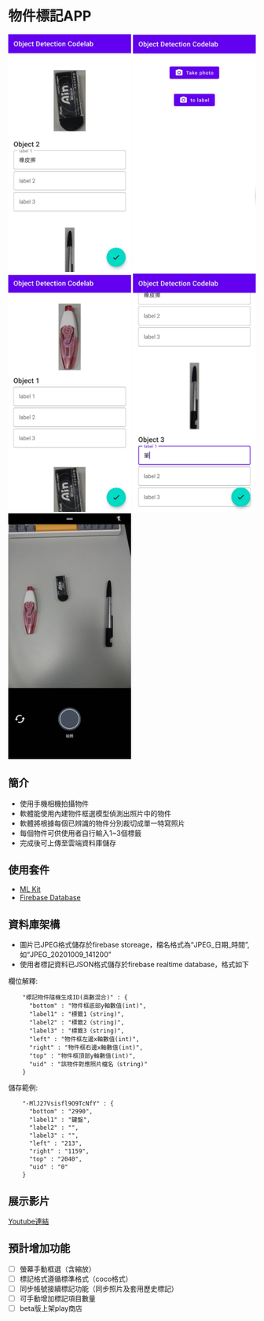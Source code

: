 物件標記APP
=============================

<p float="left">
  <img src="app/src/screen1.jpg?raw=true" width="250" />
  <img src="app/src/screen2.jpg?raw=true" width="250" /> 
  <img src="app/src/screen3.jpg?raw=true" width="250" />
  <img src="app/src/screen4.jpg?raw=true" width="250" />
  <img src="app/src/screen5.jpg?raw=true" width="250" />
</p>

簡介
------------

- 使用手機相機拍攝物件
- 軟體能使用內建物件框選模型偵測出照片中的物件
- 軟體將根據每個已辨識的物件分別裁切成單一特寫照片
- 每個物件可供使用者自行輸入1~3個標籤
- 完成後可上傳至雲端資料庫儲存

使用套件
------------

- [ML Kit](https://developers.google.com/ml-kit)
- [Firebase Database](https://firebase.google.com/docs/database)

資料庫架構
------------

- 圖片已JPEG格式儲存於firebase storeage，檔名格式為“JPEG_日期_時間”,如“JPEG_20201009_141200”
- 使用者標記資料已JSON格式儲存於firebase realtime database，格式如下

欄位解釋:
```
    "標記物件隨機生成ID(英數混合)" : {
      "bottom" : "物件框底部y軸數值(int)",
      "label1" : "標籤1（string)",
      "label2" : "標籤2（string)",
      "label3" : "標籤3（string)",
      "left" : "物件框左邊x軸數值(int)",
      "right" : "物件框右邊x軸數值(int)",
      "top" : "物件框頂部y軸數值(int)",
      "uid" : "該物件對應照片檔名（string)"
    }
```

儲存範例:

```
    "-MlJ27Vsisfl9O9TcNfY" : {
      "bottom" : "2990",
      "label1" : "鍵盤",
      "label2" : "",
      "label3" : "",
      "left" : "213",
      "right" : "1159",
      "top" : "2040",
      "uid" : "0"
    }
```
展示影片
------------
[Youtube連結](https://youtu.be/3dlyRlCIImk)

預計增加功能
------------
 - [ ] 螢幕手動框選（含縮放）
 - [ ] 標記格式遵循標準格式（coco格式）
 - [ ] 同步帳號接續標記功能（同步照片及套用歷史標記）
 - [ ] 可手動增加標記項目數量
 - [ ] beta版上架play商店
